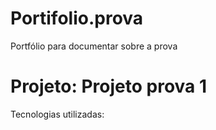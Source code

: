 # Portifolio.prova
Portfólio para documentar sobre a prova

<h1>Projeto: Projeto prova 1</h1>

Tecnologias utilizadas:
<html>
<body>
<head>
<div>
<p>
<script>

Descrição: desenvolver um projeto Google App Script que contenha um formulário HTML  com os campos de número de dias do mês, quantidade de alunos da escola e valor da refeição por dia.Em seguida, no servidor, deve se criar uma função para calcular o valor a ser gasto com a merendaem um mês, seguindo a fórmula pedida. Depois o projeto deve ser alterado.

Dificuldades/erros encontrados durante o desenvolvimento  do projeto: alterar o projeto

"https://github.com/anajuulli1a?tab=repositories"
